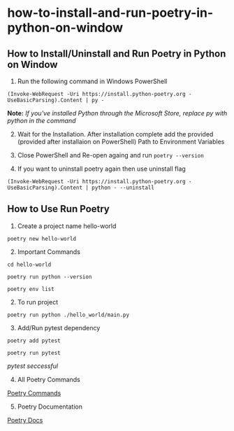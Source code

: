# how-to-install-and-run-poetry-in-python-on-window

## How to Install/Uninstall and Run Poetry in Python on Window

1. Run the following command in Windows PowerShell

```
(Invoke-WebRequest -Uri https://install.python-poetry.org -UseBasicParsing).Content | py -
```

**Note:** _If you've installed Python through the Microsoft Store, replace py with python in the command_

2. Wait for the Installation. After installation complete add the provided (provided after installaion on PowerShell) Path to Environment Variables

3. Close PowerShell and Re-open againg and run
   `poetry --version`

4. If you want to uninstall poetry again then use uninstall flag

```
(Invoke-WebRequest -Uri https://install.python-poetry.org -UseBasicParsing).Content | python - --uninstall
```

## How to Use Run Poetry

1. Create a project name hello-world

```
poetry new hello-world
```

2. Important Commands

```
cd hello-world
```

```
poetry run python --version
```

```
poetry env list
```

2. To run project

```
poetry run python ./hello_world/main.py
```

3. Add/Run pytest dependency

```
poetry add pytest
```

```
poetry run pytest
```


_pytest seccessful_

4. All Poetry Commands

[Poetry Commands](https://realpython.com/dependency-management-python-poetry/#command-reference)

5. Poetry Documentation

[Poetry Docs](https://python-poetry.org/docs/)
